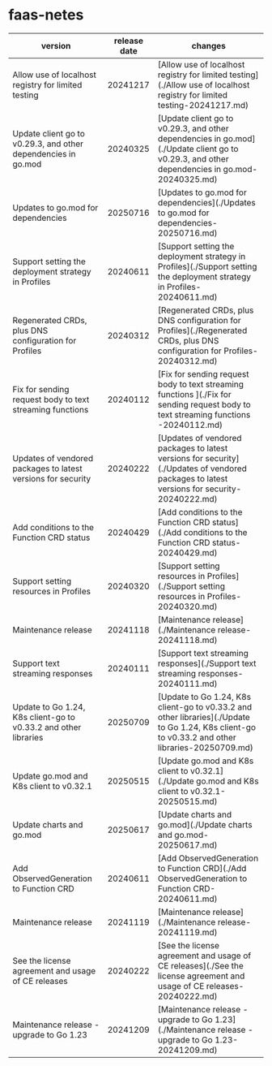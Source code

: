 # faas-netes	


|version|release date|changes|
|---|---|---|
|Allow use of localhost registry for limited testing|20241217|[Allow use of localhost registry for limited testing](./Allow use of localhost registry for limited testing-20241217.md)|
|Update client go to v0.29.3, and other dependencies in go.mod|20240325|[Update client go to v0.29.3, and other dependencies in go.mod](./Update client go to v0.29.3, and other dependencies in go.mod-20240325.md)|
|Updates to go.mod for dependencies|20250716|[Updates to go.mod for dependencies](./Updates to go.mod for dependencies-20250716.md)|
|Support setting the deployment strategy in Profiles|20240611|[Support setting the deployment strategy in Profiles](./Support setting the deployment strategy in Profiles-20240611.md)|
|Regenerated CRDs, plus DNS configuration for Profiles|20240312|[Regenerated CRDs, plus DNS configuration for Profiles](./Regenerated CRDs, plus DNS configuration for Profiles-20240312.md)|
|Fix for sending request body to text streaming functions |20240112|[Fix for sending request body to text streaming functions ](./Fix for sending request body to text streaming functions -20240112.md)|
|Updates of vendored packages to latest versions for security|20240222|[Updates of vendored packages to latest versions for security](./Updates of vendored packages to latest versions for security-20240222.md)|
|Add conditions to the Function CRD status|20240429|[Add conditions to the Function CRD status](./Add conditions to the Function CRD status-20240429.md)|
|Support setting resources in Profiles|20240320|[Support setting resources in Profiles](./Support setting resources in Profiles-20240320.md)|
|Maintenance release|20241118|[Maintenance release](./Maintenance release-20241118.md)|
|Support text streaming responses|20240111|[Support text streaming responses](./Support text streaming responses-20240111.md)|
|Update to Go 1.24, K8s client-go to v0.33.2 and other libraries|20250709|[Update to Go 1.24, K8s client-go to v0.33.2 and other libraries](./Update to Go 1.24, K8s client-go to v0.33.2 and other libraries-20250709.md)|
|Update go.mod and K8s client to v0.32.1|20250515|[Update go.mod and K8s client to v0.32.1](./Update go.mod and K8s client to v0.32.1-20250515.md)|
|Update charts and go.mod|20250617|[Update charts and go.mod](./Update charts and go.mod-20250617.md)|
|Add ObservedGeneration to Function CRD|20240611|[Add ObservedGeneration to Function CRD](./Add ObservedGeneration to Function CRD-20240611.md)|
|Maintenance release|20241119|[Maintenance release](./Maintenance release-20241119.md)|
|See the license agreement and usage of CE releases|20240222|[See the license agreement and usage of CE releases](./See the license agreement and usage of CE releases-20240222.md)|
|Maintenance release - upgrade to Go 1.23|20241209|[Maintenance release - upgrade to Go 1.23](./Maintenance release - upgrade to Go 1.23-20241209.md)|
